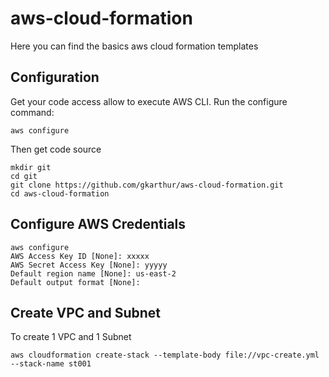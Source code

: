 # aws-cloud-formation

Here you can find the basics aws cloud formation templates

## Configuration
Get your code access allow to execute AWS CLI.
Run the configure command:

```
aws configure
```

Then get code source

```
mkdir git
cd git
git clone https://github.com/gkarthur/aws-cloud-formation.git
cd aws-cloud-formation
```
## Configure AWS Credentials

```
aws configure
AWS Access Key ID [None]: xxxxx
AWS Secret Access Key [None]: yyyyy
Default region name [None]: us-east-2
Default output format [None]:
```

## Create VPC and Subnet

To create 1 VPC and 1 Subnet

```
aws cloudformation create-stack --template-body file://vpc-create.yml --stack-name st001
```



